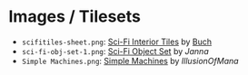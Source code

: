 # Images / Tilesets

 - `scifitiles-sheet.png`: [Sci-Fi Interior Tiles](https://opengameart.org/content/sci-fi-interior-tiles) by [Buch](http://blog-buch.rhcloud.com)
 - `sci-fi-obj-set-1.png`: [Sci-Fi Object Set](https://opengameart.org/content/sci-fi-object-set) by _Janna_
 - `Simple Machines.png`: [Simple Machines](https://opengameart.org/content/simple-machines) by _IllusionOfMana_